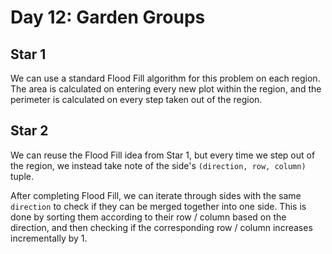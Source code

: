 # Day 12: Garden Groups

## Star 1

We can use a standard Flood Fill algorithm for this problem on each region. The area is calculated on entering every new plot within the region, and the perimeter is calculated on every step taken out of the region.

## Star 2

We can reuse the Flood Fill idea from Star 1, but every time we step out of the region, we instead take note of the side's `(direction, row, column)` tuple. 

After completing Flood Fill, we can iterate through sides with the same `direction` to check if they can be merged together into one side. This is done by sorting them according to their row / column based on the direction, and then checking if the corresponding row / column increases incrementally by 1.